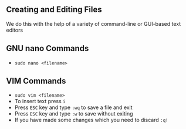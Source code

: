 ## Creating and Editing Files

We do this with the help of a variety of command-line or GUI-based text editors

## GNU nano Commands

- `sudo nano <filename>`


## VIM Commands

- `sudo vim <filename>`
- To insert text press `i`
- Press `ESC` key and type `:wq` to save a file and exit
- Press `ESC` key and type `:w` to save without exiting
- If you have made some changes which you need to discard `:q!`